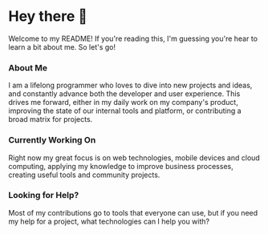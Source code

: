# Hey there 👋

Welcome to my README! If you're reading this, I'm guessing you're hear to learn a bit about me. So let's go!

### About Me

I am a lifelong programmer who loves to dive into new projects and ideas, and constantly advance both the developer and user experience. This drives me forward, either in my daily work on my company's product, improving the state of our internal tools and platform, or contributing a broad matrix for projects.

### Currently Working On

Right now my great focus is on web technologies, mobile devices and cloud computing, applying my knowledge to improve business processes, creating useful tools and community projects.

### Looking for Help?

Most of my contributions go to tools that everyone can use, but if you need my help for a project, what technologies can I help you with?

